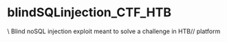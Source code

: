 # blindSQLinjection_CTF_HTB
\ Blind noSQL injection exploit meant to solve a challenge in HTB// platform
